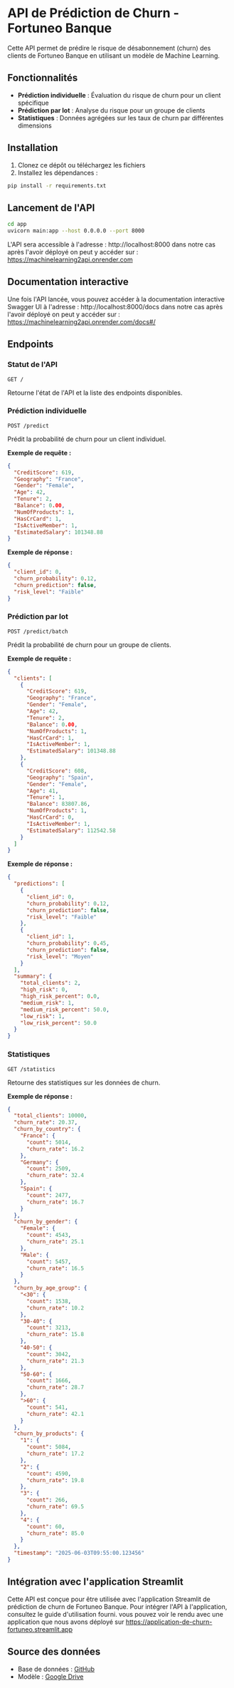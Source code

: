# API de Prédiction de Churn - Fortuneo Banque

Cette API permet de prédire le risque de désabonnement (churn) des clients de Fortuneo Banque en utilisant un modèle de Machine Learning.

## Fonctionnalités

- **Prédiction individuelle** : Évaluation du risque de churn pour un client spécifique
- **Prédiction par lot** : Analyse du risque pour un groupe de clients
- **Statistiques** : Données agrégées sur les taux de churn par différentes dimensions

## Installation

1. Clonez ce dépôt ou téléchargez les fichiers
2. Installez les dépendances :

```bash
pip install -r requirements.txt
```

## Lancement de l'API

```bash
cd app
uvicorn main:app --host 0.0.0.0 --port 8000
```

L'API sera accessible à l'adresse : http://localhost:8000
dans notre cas après l'avoir déployé on peut y accéder sur : https://machinelearning2api.onrender.com

## Documentation interactive

Une fois l'API lancée, vous pouvez accéder à la documentation interactive Swagger UI à l'adresse :
http://localhost:8000/docs
dans notre cas après l'avoir déployé on peut y accéder sur : https://machinelearning2api.onrender.com/docs#/
## Endpoints

### Statut de l'API

```
GET /
```

Retourne l'état de l'API et la liste des endpoints disponibles.

### Prédiction individuelle

```
POST /predict
```

Prédit la probabilité de churn pour un client individuel.

**Exemple de requête :**

```json
{
  "CreditScore": 619,
  "Geography": "France",
  "Gender": "Female",
  "Age": 42,
  "Tenure": 2,
  "Balance": 0.00,
  "NumOfProducts": 1,
  "HasCrCard": 1,
  "IsActiveMember": 1,
  "EstimatedSalary": 101348.88
}
```

**Exemple de réponse :**

```json
{
  "client_id": 0,
  "churn_probability": 0.12,
  "churn_prediction": false,
  "risk_level": "Faible"
}
```

### Prédiction par lot

```
POST /predict/batch
```

Prédit la probabilité de churn pour un groupe de clients.

**Exemple de requête :**

```json
{
  "clients": [
    {
      "CreditScore": 619,
      "Geography": "France",
      "Gender": "Female",
      "Age": 42,
      "Tenure": 2,
      "Balance": 0.00,
      "NumOfProducts": 1,
      "HasCrCard": 1,
      "IsActiveMember": 1,
      "EstimatedSalary": 101348.88
    },
    {
      "CreditScore": 608,
      "Geography": "Spain",
      "Gender": "Female",
      "Age": 41,
      "Tenure": 1,
      "Balance": 83807.86,
      "NumOfProducts": 1,
      "HasCrCard": 0,
      "IsActiveMember": 1,
      "EstimatedSalary": 112542.58
    }
  ]
}
```

**Exemple de réponse :**

```json
{
  "predictions": [
    {
      "client_id": 0,
      "churn_probability": 0.12,
      "churn_prediction": false,
      "risk_level": "Faible"
    },
    {
      "client_id": 1,
      "churn_probability": 0.45,
      "churn_prediction": false,
      "risk_level": "Moyen"
    }
  ],
  "summary": {
    "total_clients": 2,
    "high_risk": 0,
    "high_risk_percent": 0.0,
    "medium_risk": 1,
    "medium_risk_percent": 50.0,
    "low_risk": 1,
    "low_risk_percent": 50.0
  }
}
```

### Statistiques

```
GET /statistics
```

Retourne des statistiques sur les données de churn.

**Exemple de réponse :**

```json
{
  "total_clients": 10000,
  "churn_rate": 20.37,
  "churn_by_country": {
    "France": {
      "count": 5014,
      "churn_rate": 16.2
    },
    "Germany": {
      "count": 2509,
      "churn_rate": 32.4
    },
    "Spain": {
      "count": 2477,
      "churn_rate": 16.7
    }
  },
  "churn_by_gender": {
    "Female": {
      "count": 4543,
      "churn_rate": 25.1
    },
    "Male": {
      "count": 5457,
      "churn_rate": 16.5
    }
  },
  "churn_by_age_group": {
    "<30": {
      "count": 1538,
      "churn_rate": 10.2
    },
    "30-40": {
      "count": 3213,
      "churn_rate": 15.8
    },
    "40-50": {
      "count": 3042,
      "churn_rate": 21.3
    },
    "50-60": {
      "count": 1666,
      "churn_rate": 28.7
    },
    ">60": {
      "count": 541,
      "churn_rate": 42.1
    }
  },
  "churn_by_products": {
    "1": {
      "count": 5084,
      "churn_rate": 17.2
    },
    "2": {
      "count": 4590,
      "churn_rate": 19.8
    },
    "3": {
      "count": 266,
      "churn_rate": 69.5
    },
    "4": {
      "count": 60,
      "churn_rate": 85.0
    }
  },
  "timestamp": "2025-06-03T09:55:00.123456"
}
```

## Intégration avec l'application Streamlit

Cette API est conçue pour être utilisée avec l'application Streamlit de prédiction de churn de Fortuneo Banque. Pour intégrer l'API à l'application, consultez le guide d'utilisation fourni.
vous pouvez voir le rendu avec une application que nous avons déployé sur https://application-de-churn-fortuneo.streamlit.app

## Source des données

- Base de données : [GitHub](https://github.com/Awoutokoffisamson/machine_learning2_Documents/blob/main/Churn_Modelling.csv)
- Modèle : [Google Drive](https://drive.google.com/file/d/1aSFJ-Vc9VsX1dH-dYAiKVxX1SPdARZMX/view)

